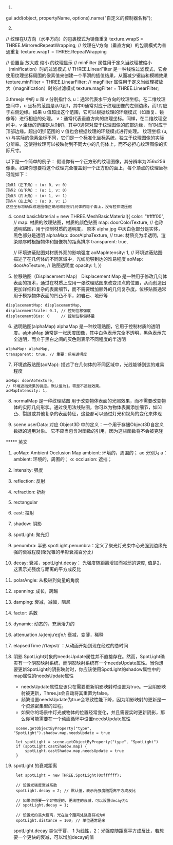 1.
gui.add(object, propertyName, options).name("自定义的控制器名称");

2.
// 纹理在U方向（水平方向）的包裹模式为镜像重复
texture.wrapS = THREE.MirroredRepeatWrapping;
// 纹理在V方向（垂直方向）的包裹模式为普通重复
texture.wrapT = THREE.RepeatWrapping

// 设置当 放大或 缩小 的纹理显示
// minFilter 属性用于定义当纹理被缩小（minification）时的过滤模式
// THREE.LinearFilter 是一种线性过滤模式，它会使用纹理坐标周围的像素值来创建一个平滑的插值结果，从而减少锯齿和模糊效果
texture.minFilter = THREE.LinearFilter;
// magFilter 属性用于定义当纹理被放大（magnification）时的过滤模式
texture.magFilter = THREE.LinearFilter;

3.threejs 中的 u 和 v 分别指什么
    u：通常代表水平方向的纹理坐标。在二维纹理空间中，u 坐标的范围是从0到1，其中0通常对应于纹理图像的左侧边缘，而1对应于右侧边缘。如果 u 值超出这个范围，它可以根据纹理的环绕模式（如重复、镜像等）进行相应的处理。
    v：通常代表垂直方向的纹理坐标。同样，在二维纹理空间中，v 坐标的范围是从0到1，其中0通常对应于纹理图像的底部边缘，而1对应于顶部边缘。超出0到1范围的 v 值也会根据纹理的环绕模式进行处理。
纹理坐标 (u, v) 与实际的像素坐标不同，它们是一个标准化坐标系统，独立于纹理图像的实际分辨率。这使得纹理可以被映射到不同大小的几何体上，而不必担心纹理图像的实际尺寸。

以下是一个简单的例子：
    假设你有一个正方形的纹理图像，其分辨率为256x256像素。如果你想要将这个纹理完全覆盖到一个正方形的面上，每个顶点的纹理坐标可能如下：

    顶点1（左下角）: (u: 0, v: 0)
    顶点2（右下角）: (u: 1, v: 0)
    顶点3（右上角）: (u: 1, v: 1)
    顶点4（左上角）: (u: 0, v: 1)
    这些坐标将确保纹理图像正确地映射到几何体的每个面上，没有拉伸或压缩

4. const basicMaterial = new THREE.MeshBasicMaterial({
    color: "#ffff00",
    // map: 材质的纹理贴图，材质的颜色贴图
    map: doorColorTexture,
    // 也称透明贴图，用于控制材质的透明度， 原本 alpha.jpg 中灰白色部分是实体， 黑色部分是透明
    alphaMap: doorAlphaTexture,
    // true: 材质变为半透明，渲染顺序时根据物体和摄像机的距离排序
    transparent: true,
    
    // 环境遮蔽贴图对材质外观的影响强度
    aoMapIntensity: 1,
    // 环境遮蔽贴图: 描述了在几何体的不同区域中，光线能够到达的难易程度
    aoMap: doorAoTexture,
    // 贴图透明度
    opacity: 1,
})

5. 位移贴图（Displacement Map）
Displacement Map 是一种用于修改几何体表面的技术，通过在材质上应用一张纹理贴图来改变顶点的位置，从而创造出更加详细和复杂的表面细节，而不需要增加额外的几何复杂度。位移贴图通常用于模拟物体表面的凹凸不平，如岩石、地形等
```
displacementMap: displacementMap,
displacementScale: 0.1, // 控制位移强度
displacementBias: 0     // 控制位移偏移量
```

6. 透明贴图(alphaMap)
alphaMap 是一种纹理贴图，它用于控制材质的透明度。alphaMap 通常是一张灰度图像，其中白色表示完全不透明，黑色表示完全透明，而介于黑白之间的灰色则表示不同程度的半透明
```
alphaMap: alphaMap,
transparent: true, // 重要：启用透明度
```

7. 环境遮蔽贴图(aoMap): 描述了在几何体的不同区域中，光线能够到达的难易程度
```
aoMap: doorAoTexture,
// 环境遮挡效果的强度。默认值为1。零是不遮挡效果。
aoMapIntensity: 1,
```

8. normalMap 是一种纹理贴图
用于改变物体表面的光照效果，而不需要改变物体的实际几何形状。通过使用法线贴图，你可以为物体表面添加细节，如凹凸、裂缝或其他复杂的表面特征，这些都可以通过灯光和视角的变化来体现


1. scene.userData: 对应 Object3D 中的定义：一个用于存储Object3D自定义数据的通用对象。 它不应当包含对函数的引用，因为这些函数将不会被克隆




***** 英文
1. aoMap: Ambient Occlusion Map
ambient: 环境的，周围的；
ao 分别为 a：ambient: 环境的，周围的； 
o: occlusion: 遮挡；
2. intensity: 强度

3. reflection: 反射
4. refraction: 折射
5. rectangular
6. cast: 投射
7. shadow: 阴影
8. spotLight: 聚光灯
9. penumbra: 半影 spotLight.penumbra：定义了聚光灯光束中心光强到边缘光强的衰减程度(聚光锥的半影衰减百分比)
10. decay: 衰减，spotLight.decay： 光强度随距离增加而减弱的速度, 值是2，这表示光强度与距离的平方成反比
11. polarAngle: 从极轴到向量的角度
12. spanning: 成长，跨越
13. damping: 衰减，减幅，阻尼
14. factor: 系数
15. dynamic: 动态的，充满活力的
16. attenuation /əˌtenjuˈeɪʃn/: 衰减，变薄，稀释
17. elapsedTime /ɪˈlæpst/ ：从动画开始到现在经过的总时间


1. 阴影
   SpotLight对象的needsUpdate属性并不直接存在。然而，SpotLight确实有一个阴影映射系统，而阴影映射系统有一个needsUpdate属性。当你想要更新SpotLight的阴影映射时，你应该使用SpotLight的shadow属性中的map属性的needsUpdate属性
   - needsUpdate属性应该只在需要更新阴影映射时设置为true。一旦阴影映射被更新，Three.js会自动将其重置为false。
   - 频繁设置needsUpdate为true会导致性能下降，因为阴影映射的更新是一个资源密集型的过程。
   - 如果你的场景中灯光或物体的位置经常变化，并且需要实时更新阴影，那么你可能需要在一个动画循环中设置needsUpdate属性
   ```
    scene.getObjectByProperty("type", "SpotLight").shadow.map.needsUpdate = true

    let spotLight = scene.getObjectByProperty("type", "SpotLight")
    if (spotLight.castShadow.map) {
        spotLight.castShadow.map.needsUpdate = true
    }
   ```

2. spotLight 的衰减距离
   ```
    let spotLight = new THREE.SpotLight(0xffffff);

    // 设置光强度衰减系数
    spotLight.decay = 2; // 默认值，表示光强度随距离平方成反比

    // 如果你想要一个非物理的、更线性的衰减，可以设置decay为1
    // spotLight.decay = 1; 

    // 设置光的最大距离，光在这个距离处强度将减为0
    spotLight.distance = 100; // 单位通常是米
   ```
   spotLight.decay 类似于幂， 1 为线性，2：光强度随距离平方成反比，若想要一个更快的衰减，可以增加decay的值